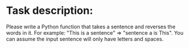 # Task description:
Please write a Python function that takes a sentence and reverses the words in it. For example: "This is a sentence" => "sentence a is This". You can assume the input sentence will only have letters and spaces.